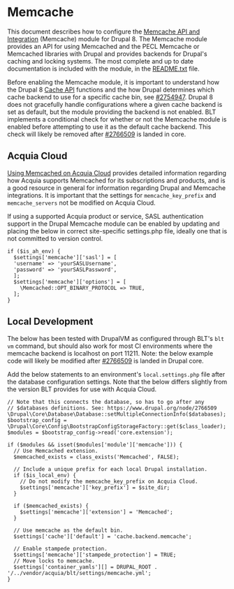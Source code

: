 # Memcache

This document describes how to configure the [Memcache API and Integration](https://www.drupal.org/project/memcache) (Memcache) module for Drupal 8. The Memcache module provides an API for using Memcached and the PECL Memcache or Memcached libraries with Drupal and provides backends for Drupal's caching and locking systems. The most complete and up to date documentation is included with the module, in the [README.txt](http://cgit.drupalcode.org/memcache/tree/README.txt?h=8.x-2.x) file.

Before enabling the Memcache module, it is important to understand how the Drupal 8 [Cache API](https://api.drupal.org/api/drupal/core%21core.api.php/group/cache/8.4.x) functions and the how Drupal determines which cache backend to use for a specific cache bin, see [#2754947](https://www.drupal.org/node/2754947). Drupal 8 does not gracefully handle configurations where a given cache backend is set as default, but the module providing the backend is not enabled. BLT implements a conditional check for whether or not the Memcache module is enabled before attempting to use it as the default cache backend. This check will likely be removed after [#2766509](https://www.drupal.org/node/2766509) is landed in core.

## Acquia Cloud

[Using Memcached on Acquia Cloud](https://docs.acquia.com/cloud/performance/memcached) provides detailed information regarding how Acquia supports Memcached for its subscriptions and products, and is a good resource in general for information regarding Drupal and Memcache integrations. It is important that the settings for `memcache_key_prefix` and `memcache_servers` not be modified on Acquia Cloud.

If using a supported Acquia product or service, SASL authentication support in the Drupal Memcache module can be enabled by updating and placing the below in correct site-specific settings.php file, ideally one that is not committed to version control.

```
if ($is_ah_env) {
  $settings['memcache']['sasl'] = [
  'username' => 'yourSASLUsername',
  'password' => 'yourSASLPassword',
  ];
  $settings['memcache']['options'] = [
    \Memcached::OPT_BINARY_PROTOCOL => TRUE,
  ];
}
```

## Local Development

The below has been tested with DrupalVM as configured through BLT's `blt vm` command, but should also work for most CI environments where the memcache backend is localhost on port 11211. Note: the below example code will likely be modified after [#2766509](https://www.drupal.org/node/2766509) is landed in Drupal core.

Add the below statements to an environment's `local.settings.php` file after the database configuration settings. Note that the below differs slightly from the version BLT provides for use with Acquia Cloud.

```
// Note that this connects the database, so has to go after any
// $databases definitions. See: https://www.drupal.org/node/2766509
\Drupal\Core\Database\Database::setMultipleConnectionInfo($databases);
$bootstrap_config = \Drupal\Core\Config\BootstrapConfigStorageFactory::get($class_loader);
$modules = $bootstrap_config->read('core.extension');

if ($modules && isset($modules['module']['memcache'])) {
  // Use Memcached extension.
  $memcached_exists = class_exists('Memcached', FALSE);

  // Include a unique prefix for each local Drupal installation.
  if ($is_local_env) {
    // Do not modify the memcache_key_prefix on Acquia Cloud.
    $settings['memcache']['key_prefix'] = $site_dir;
  }

  if ($memcached_exists) {
    $settings['memcache']['extension'] = 'Memcached';
  }

  // Use memcache as the default bin.
  $settings['cache']['default'] = 'cache.backend.memcache';

  // Enable stampede protection.
  $settings['memcache']['stampede_protection'] = TRUE;
  // Move locks to memcache.
  $settings['container_yamls'][] = DRUPAL_ROOT . '/../vendor/acquia/blt/settings/memcache.yml';
}
```
